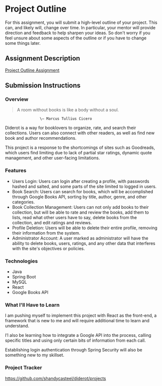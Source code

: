 # Project Outline
For this assignment, you will submit a high-level outline of your project. This can, and likely will, change over time. In particular, your mentor will provide direction and feedback to help sharpen your ideas. So don't worry if you feel unsure about some aspects of the outline or if you have to change some things later.

## Assignment Description
[Project Outline Assignment](https://education.launchcode.org/liftoff/modules/assignments/project-outline)

## Submission Instructions

### Overview

> A room without books is like a body without a soul.

                    \― Marcus Tullius Cicero

Diderot is a way for booklovers to organize, rate, and search their collections. Users can also connect with other readers, as well as find new book and author recommendations.

This project is a response to the shortcomings of sites such as Goodreads, which users find limiting due to lack of partial star ratings, dynamic quote management, and other user-facing limitations.

### Features

* Users Login: Users can login after creating a profile, with passwords hashed and salted, and some parts of the site limited to logged in users.
* Book Search: Users can search for books, which will be accomplished through Google Books API, sorting by title, author, genre, and other categories.
* Book Collection Management: Users can not only add books to their collection, but will be able to rate and review the books, add them to lists, read what other users have to say, delete books from the collection, and edit ratings and reviews.
* Profile Deletion: Users will be able to delete their entire profile, removing their information from the system.
* Administrator Account: A user marked as administrator will have the ability to delete books, users, ratings, and any other data that interferes with the site's objectives or policies.

### Technologies

* Java
* Spring Boot
* MySQL
* React
* Google Books API

### What I'll Have to Learn

I am pushing myself to implement this project with React as the front-end, a framework that is new to me and will require additional time to learn and understand.

I’l also be learning how to integrate a Google API into the process, calling specific titles and using only certain bits of information from each call. 

Establishing login authentication through Spring Security will also be something new to my skillset.


### Project Tracker
https://github.com/shandycasteel/diderot/projects
